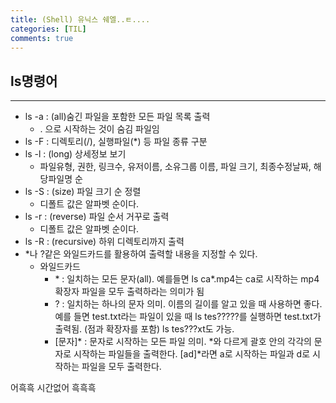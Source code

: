```yaml
---
title: (Shell) 유닉스 쉐엘..ㅌ....
categories: [TIL]
comments: true
---
```


## ls명령어
---
- ls -a : (all)숨긴 파일을 포함한 모든 파일 목록 출력
    - . 으로 시작하는 것이 숨김 파일임
- ls -F : 디렉토리(/), 실행파일(*) 등 파일 종류 구분
- ls -l : (long) 상세정보 보기
    - 파일유형, 권한, 링크수, 유저이름, 소유그룹 이름, 파일 크기, 최종수정날짜, 해당파일명 순
- ls -S : (size) 파일 크기 순 정렬
    - 디폴트 값은 알파벳 순이다.
- ls -r : (reverse) 파일 순서 거꾸로 출력
    - 디폴트 값은 알파벳 순이다.
- ls -R : (recursive) 하위 디렉토리까지 출력
- *나 ?같은 와일드카드를 활용하여 출력할 내용을 지정할 수 있다.
    - 와일드카드
        - &#42; : 일치하는 모든 문자(all). 예를들면 ls ca*.mp4는 ca로 시작하는 mp4확장자 파일을 모두 출력하라는 의미가 됨
        - ? : 일치하는 하나의 문자 의미. 이름의 길이를 알고 있을 때 사용하면 좋다. 예를 들면 test.txt라는 파일이 있을 때 ls tes?????를 실행하면 test.txt가 출력됨. (점과 확장자를 포함) ls tes???xt도 가능.
        - [문자]* : 문자로 시작하는 모든 파일 의미. &#42;와 다르게 괄호 안의 각각의 문자로 시작하는 파일들을 출력한다. [ad]*라면 a로 시작하는 파일과 d로 시작하는 파일을 모두 출력한다.


어흑흑 시간없어 흑흑흑